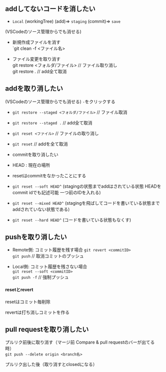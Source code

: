 ## addしてないコードを消したい

+ `Local` (workingTree) (add)=> `staging` (commit)=> `save`<br>

(VSCodeのソース管理からでも消せる)<br>
+ 新規作成ファイルを消す<br>
`git clean -f <ファイル名><br>

+ ファイル変更を取り消す<br>
git restore <フォルダ/ファイル> // ファイル取り消し<br>
git restore . // add全て取消<br>

## addを取り消したい

(VSCodeのソース管理からでも消せる) `-`をクリックする<br>

+ `git restore --staged <フォルダ/ファイル>` // ファイル取消<br>

+ `git restore --staged .` // add全て取消<br>

+ `git reset <ファイル>` // ファイルの取り消し<br>

+ `git reset` // addを全て取消<br>

+ commitを取り消したい

+ HEAD : 現在の場所<br>

+ resetはcommitをなかったことにする<br>

+ `git reset --soft HEAD^` (stagingの状態までaddはされている状態 HEADをcommit idでも記述可能 一つ前のIDを入れる)<br>

+ `git reset --mixed HEAD^` (stagingを飛ばしてコードを書いている状態まで addされていない状態である)<br>

+ `git reset --hard HEAD^` (コードを書いている状態もなくす)<br>

## pushを取り消したい

+ Remote側: コミット履歴を残す場合
`git revert <commitID>` <br>
`git push` // 取消コミットのプッシュ<br>

+ Local側: コミット履歴を残さない場合<br>
`git reset --soft <commitID>`<br>
`git push -f` // 強制プッシュ<br>

#### resetとrevert

resetはコミット毎削除<br>

revertは打ち消しコミットを作る<br>

## pull requestを取り消したい

プルリク前後に取り消す（マージ前 Compare & pull requestのバーが出てる時）<br>
`git push --delete origin <branch名>`<br>

プルリク出した後（取り消すとclosedになる）<br>
